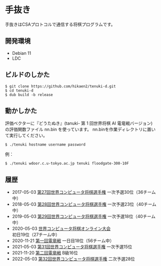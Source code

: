 # 手抜き

手抜きはCSAプロトコルで通信する将棋プログラムです。


## 開発環境

- Debian 11
- LDC


## ビルドのしかた

~~~
$ git clone https://github.com/hikaen2/tenuki-d.git
$ cd tenuki-d
$ dub build -b release
~~~


## 動かしかた

評価ベクターに『どうたぬき』(tanuki- 第 1 回世界将棋 AI 電竜戦バージョン) の評価関数ファイル nn.bin を使っています。
nn.binを作業ディレクトリに置いて実行してください。

~~~
$ ./tenuki hostname username password
~~~

例：
~~~
$ ./tenuki wdoor.c.u-tokyo.ac.jp tenuki floodgate-300-10F
~~~


## 履歴

- 2017-05-03 [第27回世界コンピュータ将棋選手権](http://www2.computer-shogi.org/wcsc27/) 一次予選30位（36チーム中）
- 2018-05-03 [第28回世界コンピュータ将棋選手権](http://www2.computer-shogi.org/wcsc28/) 一次予選23位（40チーム中）
- 2019-05-03 [第29回世界コンピュータ将棋選手権](http://www2.computer-shogi.org/wcsc29/) 一次予選18位（40チーム中）
- 2020-05-03 [世界コンピュータ将棋オンライン大会](http://www2.computer-shogi.org/wcso1.html) 初日19位（27チーム中）
- 2020-11-21 [第一回電竜戦](https://golan.sakura.ne.jp/denryusen/dr1_production/dr1_live.php) 一日目18位（56チーム中）
- 2021-05-03 [第31回世界コンピュータ将棋選手権](http://www2.computer-shogi.org/wcsc31/) 一次予選15位
- 2021-11-20 [第二回電竜戦](https://golan.sakura.ne.jp/denryusen/dr2_production/dr1_live.php) B級16位
- 2022-05-03 [第32回世界コンピュータ将棋選手権](http://www2.computer-shogi.org/wcsc32/) 二次予選28位

